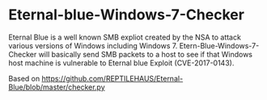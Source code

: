 # Eternal-blue-Windows-7-Checker

Eternal Blue is a well known SMB expliot created by the NSA to attack various versions of Windows including Windows 7. Etern-Blue-Windows-7-Checker will basically send SMB packets to a host to see if that Windows host machine is vulnerable to Eternal blue Exploit (CVE-2017-0143). 


Based on https://github.com/REPTILEHAUS/Eternal-Blue/blob/master/checker.py
